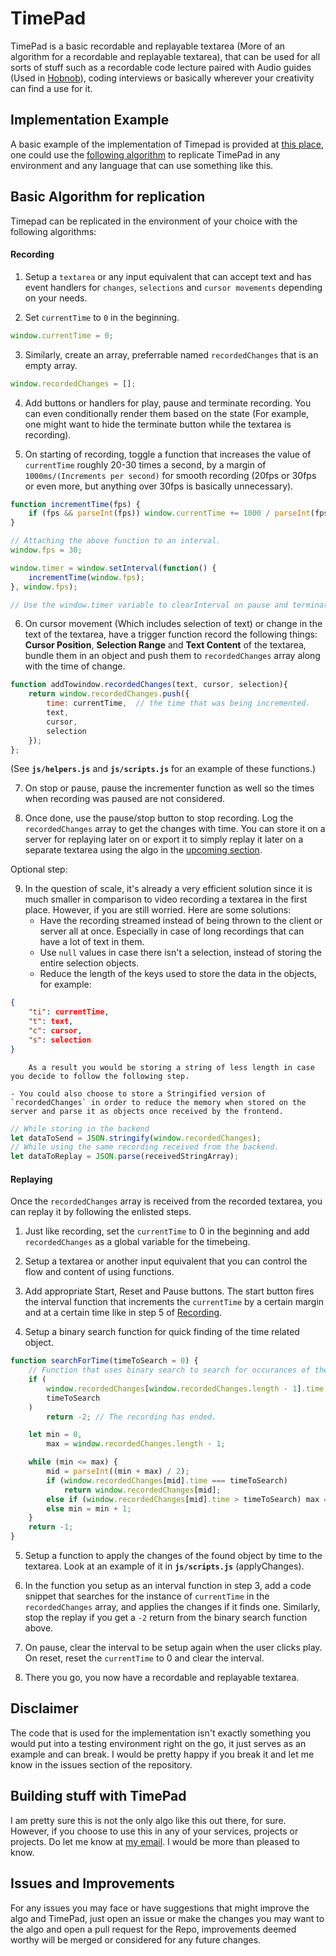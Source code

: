 # TimePad

TimePad is a basic recordable and replayable textarea (More of an algorithm for a recordable and replayable textarea), that can be used for all sorts of stuff such as a recordable code lecture paired with Audio guides (Used in [Hobnob](https://deve-sh.github.io/hobnob)), coding interviews or basically wherever your creativity can find a use for it.

## Implementation Example

A basic example of the implementation of Timepad is provided at [this place](https://deve-sh.github.io/TimePad), one could use the [following algorithm](#basic-algorithm-for-replication) to replicate TimePad in any environment and any language that can use something like this.

## Basic Algorithm for replication

Timepad can be replicated in the environment of your choice with the following algorithms:

#### Recording

1. Setup a `textarea` or any input equivalent that can accept text and has event handlers for `changes`, `selections` and `cursor movements` depending on your needs.

2. Set `currentTime` to `0` in the beginning.

```javascript
window.currentTime = 0;
```

3. Similarly, create an array, preferrable named `recordedChanges` that is an empty array.

```javascript
window.recordedChanges = [];
```

4. Add buttons or handlers for play, pause and terminate recording. You can even conditionally render them based on the state (For example, one might want to hide the terminate button while the textarea is recording).

5. On starting of recording, toggle a function that increases the value of `currentTime` roughly 20-30 times a second, by a margin of `1000ms/(Increments per second)` for smooth recording (20fps or 30fps or even more, but anything over 30fps is basically unnecessary).

```javascript
function incrementTime(fps) {
	if (fps && parseInt(fps)) window.currentTime += 1000 / parseInt(fps);
}

// Attaching the above function to an interval.
window.fps = 30;

window.timer = window.setInterval(function() {
	incrementTime(window.fps);
}, window.fps);

// Use the window.timer variable to clearInterval on pause and terminate.
```

6. On cursor movement (Which includes selection of text) or change in the text of the textarea, have a trigger function record the following things: **Cursor Position**, **Selection Range** and **Text Content** of the textarea, bundle them in an object and push them to `recordedChanges` array along with the time of change.

```javascript
function addTowindow.recordedChanges(text, cursor, selection){
	return window.recordedChanges.push({
		time: currentTime,	// the time that was being incremented.
		text,
		cursor,
		selection
	});
};
```

(See **`js/helpers.js`** and **`js/scripts.js`** for an example of these functions.)

7. On stop or pause, pause the incrementer function as well so the times when recording was paused are not considered.

8. Once done, use the pause/stop button to stop recording. Log the `recordedChanges` array to get the changes with time. You can store it on a server for replaying later on or export it to simply replay it later on a separate textarea using the algo in the [upcoming section](#replaying).

Optional step:

9. In the question of scale, it's already a very efficient solution since it is much smaller in comparison to video recording a textarea in the first place. However, if you are still worried. Here are some solutions:
    - Have the recording streamed instead of being thrown to the client or server all at once. Especially in case of long recordings that can have a lot of text in them.
    - Use `null` values in case there isn't a selection, instead of storing the entire selection objects.
    - Reduce the length of the keys used to store the data in the objects, for example:

```json
{
	"ti": currentTime,
	"t": text,
	"c": cursor,
	"s": selection
}
```

    	As a result you would be storing a string of less length in case you decide to follow the following step.

    - You could also choose to store a Stringified version of `recordedChanges` in order to reduce the memory when stored on the server and parse it as objects once received by the frontend.

```javascript
// While storing in the backend
let dataToSend = JSON.stringify(window.recordedChanges);
// While using the same recording received from the backend.
let dataToReplay = JSON.parse(receivedStringArray);
```

#### Replaying

Once the `recordedChanges` array is received from the recorded textarea, you can replay it by following the enlisted steps.

1. Just like recording, set the `currentTime` to 0 in the beginning and add `recordedChanges` as a global variable for the timebeing.

2. Setup a textarea or another input equivalent that you can control the flow and content of using functions.

3. Add appropriate Start, Reset and Pause buttons. The start button fires the interval function that increments the `currentTime` by a certain margin and at a certain time like in step 5 of [Recording](#recording).

4. Setup a binary search function for quick finding of the time related object.

```javascript
function searchForTime(timeToSearch = 0) {
	// Function that uses binary search to search for occurances of the time in the array.
	if (
		window.recordedChanges[window.recordedChanges.length - 1].time <
		timeToSearch
	)
		return -2; // The recording has ended.

	let min = 0,
		max = window.recordedChanges.length - 1;

	while (min <= max) {
		mid = parseInt((min + max) / 2);
		if (window.recordedChanges[mid].time === timeToSearch)
			return window.recordedChanges[mid];
		else if (window.recordedChanges[mid].time > timeToSearch) max = mid - 1;
		else min = min + 1;
	}
	return -1;
}
```

5. Setup a function to apply the changes of the found object by time to the textarea. Look at an example of it in **`js/scripts.js`** (applyChanges).

6. In the function you setup as an interval function in step 3, add a code snippet that searches for the instance of `currentTime` in the `recordedChanges` array, and applies the changes if it finds one. Similarly, stop the replay if you get a `-2` return from the binary search function above.

7. On pause, clear the interval to be setup again when the user clicks play. On reset, reset the `currentTime` to 0 and clear the interval.

8. There you go, you now have a recordable and replayable textarea.

## Disclaimer

The code that is used for the implementation isn't exactly something you would put into a testing environment right on the go, it just serves as an example and can break. I would be pretty happy if you break it and let me know in the issues section of the repository.

## Building stuff with TimePad

I am pretty sure this is not the only algo like this out there, for sure. However, if you choose to use this in any of your services, projects or projects. Do let me know at [my email](mailto:devesh2027@gmail.com). I would be more than pleased to know.

## Issues and Improvements

For any issues you may face or have suggestions that might improve the algo and TimePad, just open an issue or make the changes you may want to the algo and open a pull request for the Repo, improvements deemed worthy will be merged or considered for any future changes.
